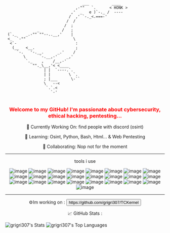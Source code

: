 ```
                                  ___          ____
                               ,-""   `.      < HONK >
                             ,'  _   e )`-._ /  ----
                            /  ,' `-._<.===-'
                           /  /
                          /  ;
              _          /   ;
 (`._    _.-"" ""--..__,'    |
 <_  `-""                     \
  <`-                          :
   (__   <__.                  ;
     `-.   '-.__.      _.'    /
        \      `-.__,-'    _,'
         `._    ,    /__,-'
            ""._\__,'< <____
                 | |  `----.`.                                                                  
                 | |        \ `.                                                                
                 ; |___      \-``                                                               
                 \   --<                                                                        
                  `.`.<                                                                         
                    `-'                                                                         
                                                                                                
```
<div align="center">
    <font color="red">
    <h3>Welcome to my GitHub! I'm passionate about cybersecurity, ethical hacking, pentesting...</h3>
    </font>
    <p>🔭 Currently Working On: find people with discord (osint)
    <p>🌱 Learning: Osint, Python, Bash, Html... & Web Pentesting
    <p>👯 Collaborating: Nop not for the moment
    <hr size="3">
    <h>tools i use</h>
    <p></p>

![image](https://img.shields.io/badge/Debian-red)
![image](https://img.shields.io/badge/Docker-lightBlue)
![image](https://img.shields.io/badge/Windows-blue)
![image](https://img.shields.io/badge/KALI%20LINUX-darkblue)
![image](https://img.shields.io/badge/PARROT%20OS-darkblue)
![image](https://img.shields.io/badge/TOR-purple)
![image](https://img.shields.io/badge/FIREFOX-orange)
![image](https://img.shields.io/badge/MySql-blue)
![image](https://img.shields.io/badge/BeEF-red)
![image](https://img.shields.io/badge/Open%20Vpn-orange)
![image](https://img.shields.io/badge/Root%20Me-white)
![image](https://img.shields.io/badge/Visual%20Studio%20Code-blue)
![image](https://img.shields.io/badge/Visual%20Studio%20Codium-blue)
![image](https://img.shields.io/badge/Wikipedia-white)
![image](https://img.shields.io/badge/Nmap-red)
![image](https://img.shields.io/badge/Azure-blue)
![image](https://img.shields.io/badge/AWS-yellow)
![image](https://img.shields.io/badge/Google%20Cloud-white)
![image](https://img.shields.io/badge/Oracle-red)
![image](https://img.shields.io/badge/Apache-red)
![image](https://img.shields.io/badge/Git-red)
![image](https://img.shields.io/badge/Python-darkgreen)
![image](https://img.shields.io/badge/Html-red)
![image](https://img.shields.io/badge/Css-blue)
![image](https://img.shields.io/badge/JavaScript-green)

</div>

<hr size="3">

<div align="center"> 
    <h>⚙️Im working on :</h>
    <button link="https://github.com/grigri307/TCKernel">https://github.com/grigri307/TCKernel</button>
    <p></p>
    <h>📈 GitHub Stats :</h>
</div>

![grigri307's Stats](https://github-readme-stats.vercel.app/api?username=grigri307&theme=dark&show_icons=true&hide_border=true&count_private=true)
![grigri307's Top Languages](https://github-readme-stats.vercel.app/api/top-langs/?username=grigri307&theme=dark&show_icons=true&hide_border=true&layout=compact)

